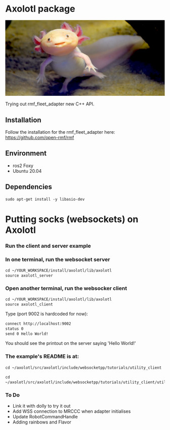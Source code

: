 # Axolotl package
![Cute Photo](resources/axolotl.jpg)

Trying out rmf_fleet_adapter new C++ API.

## Installation
Follow the installation for the rmf_fleet_adapter here:
https://github.com/open-rmf/rmf
## Environment
- ros2 Foxy
- Ubuntu 20.04

## Dependencies
```
sudo apt-get install -y libasio-dev
```
# Putting socks (websockets) on Axolotl
### Run the client and server example

### In one terminal, run the websocket server
```
cd ~/YOUR_WORKSPACE/install/axolotl/lib/axolotl
source axolotl_server
```
### Open another terminal, run the websocker client
```
cd ~/YOUR_WORKSPACE/install/axolotl/lib/axolotl
source axolotl_client
```
Type (port 9002 is hardcoded for now):
```
connect http://localhost:9002
status 0
send 0 Hello World!
```
You should see the printout on the server saying 'Hello World!'
### The example's README is at:
```
cd ~/axolotl/src/axolotl/include/websocketpp/tutorials/utility_client 
```
```
cd ~/axolotl/src/axolotl/include/websocketpp/tutorials/utility_client/utility_server
```   
### To Do
- Link it with dolly to try it out
- Add WSS connection to MRCCC when adapter initialises
- Update RobotCommandHandle
- Adding rainbows and Flavor
